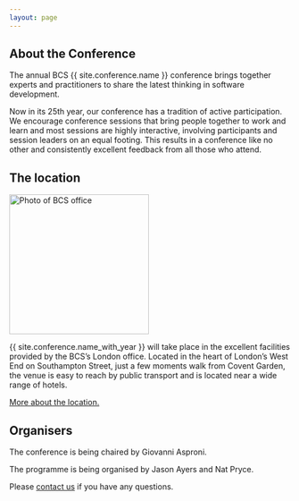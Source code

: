 ```yaml
---
layout: page
---
```

<section><div class="inner">
<h1>About the Conference</h1>
<p>The annual BCS {{ site.conference.name }} conference brings together experts and practitioners to share the latest thinking in software development.</p>
<p>Now in its 25th year, our conference has a tradition of active participation. We encourage conference sessions that bring people together to work and learn and most sessions are highly interactive, involving participants and session leaders on an equal footing. This results in a conference like no other and consistently excellent feedback from all those who attend.</p>
</div>
</section>

<section><div class="inner">
<h1>The location</h1>
<img src="{{ '/images/bcs-london.jpg' | relative_url }}" alt="Photo of BCS office" width="250" height="250" class="round"/>
<p>{{ site.conference.name_with_year }} will take place in the excellent facilities provided by the BCS’s London office. Located in the heart of London’s West End on Southampton Street, just a few moments walk from Covent Garden, the venue is easy to reach by public transport and is located near a wide range of hotels.  </p>
<a href="{{ '/location.html' | relative_url }}">More about the location.</a>
</div>
</section>

<section><div class="inner">
<h1>Organisers</h1>
<p>The conference is being chaired by Giovanni Asproni.</p>
<p>The programme is being organised by Jason Ayers and Nat Pryce.</p>
<p>Please <a href="{{ '/organisers.html' | relative_url }}">contact us</a> if you have any questions.</p>
<p></p>
</div></section>
